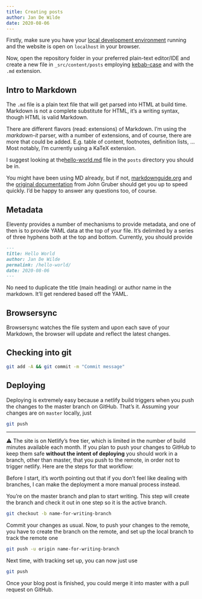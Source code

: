 ```yaml
---
title: Creating posts
author: Jan De Wilde
date: 2020-08-06
---
```


Firstly, make sure you have your [local development environment](../local-development/) running and the website is open on `localhost` in your browser.

Now, open the repository folder in your preferred plain-text editor/IDE and create a new file in `_src/content/posts` employing [kebab-case](https://en.wikipedia.org/wiki/Letter_case#Special_case_styles) and with the `.md` extension.

## Intro to Markdown

The `.md` file is a plain text file that will get parsed into HTML at build time. Markdown is not a complete substitute for HTML, it’s a writing syntax, though HTML is valid Markdown.

There are different flavors (read: extensions) of Markdown. I’m using the _markdown-it_ parser, with a number of extensions, and of course, there are more that could be added. E.g. table of content, footnotes, definition lists, … Most notably, I’m currently using a KaTeX extension.

I suggest looking at the[hello-world.md](https://raw.githubusercontent.com/JanDW/wildpeaches/master/src/_content/posts/hello-world.md) file in the `posts` directory you should be in.

You might have been using MD already, but if not, [markdownguide.org](https://www.markdownguide.org/basic-syntax/) and the [original documentation](https://daringfireball.net/projects/markdown/) from John Gruber should get you up to speed quickly. I’d be happy to answer any questions too, of course.

## Metadata

Eleventy provides a number of mechanisms to provide metadata, and one of then is to provide YAML data at the top of your file. It’s delimited by a series of three hyphens both at the top and bottom. Currently, you should provide

```md
---
title: Hello World
author: Jan De Wilde
permalink: /hello-world/
date: 2020-08-06
---
```

No need to duplicate the title (main heading) or author name in the markdown. It’ll get rendered based off the YAML.

## Browsersync

Browsersync watches the file system and upon each save of your Markdown, the browser will update and reflect the latest changes.

## Checking into git

```bash
git add -A && git commit -m "Commit message"
```

## Deploying

Deploying is extremely easy because a netlify build triggers when you push the changes to the master branch on GitHub. That’s it. Assuming your changes are on `master` locally, just

```bash
git push
```

---

⚠️ The site is on Netlify’s free tier, which is limited in the number of build minutes available each month. If you plan to push your changes to GitHub to keep them safe **without the intent of deploying** you should work in a branch, other than master, that you push to the remote, in order not to trigger netlify. Here are the steps for that workflow:

Before I start, it’s worth pointing out that if you don’t feel like dealing with branches, I can make the deployment a more manual process instead.

You’re on the master branch and plan to start writing. This step will create the branch and check it out in one step so it is the active branch.

```bash
git checkout -b name-for-writing-branch
```

Commit your changes as usual. Now, to push your changes to the remote, you have to create the branch on the remote, and set up the local branch to track the remote one

```bash
git push -u origin name-for-writing-branch
```

Next time, with tracking set up, you can now just use

```bash
git push
```

Once your blog post is finished, you could merge it into master with a pull request on GitHub.
